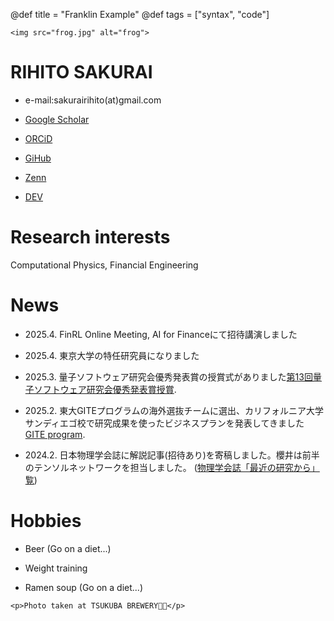 @def title = "Franklin Example"
@def tags = ["syntax", "code"]

~~~
<img src="frog.jpg" alt="frog">
~~~

# RIHITO SAKURAI

- e-mail:sakurairihito(at)gmail.com

- [Google Scholar](https://scholar.google.com/citations?hl=ja&authuser=1&user=IKqeswsAAAAJ)

- [ORCiD](https://orcid.org/0000-0002-2287-7730)

- [GiHub](https://github.com/sakurairihito)

- [Zenn](https://zenn.dev/rihitosakurai)

- [DEV](https://dev.to/sakurairihito)

# Research interests
Computational Physics, Financial Engineering

# News 

- 2025.4. FinRL Online Meeting, AI for Financeにて招待講演しました

- 2025.4. 東京大学の特任研究員になりました

- 2025.3. 量子ソフトウェア研究会優秀発表賞の授賞式がありました[第13回量子ソフトウェア研究会優秀発表賞授賞](https://www.ipsj.or.jp/award/qs-award1.html). 

- 2025.2. 東大GITEプログラムの海外選抜チームに選出、カリフォルニア大学サンディエゴ校で研究成果を使ったビジネスプランを発表してきました [GITE program](https://www.ducr.u-tokyo.ac.jp/activity/venture/gtie.html).

- 2024.2. 日本物理学会誌に解説記事(招待あり)を寄稿しました。櫻井は前半のテンソルネットワークを担当しました。 ([物理学会誌「最近の研究から」覧](https://shinaoka.github.io/assets/qtt_jps_202402.pdf))

# Hobbies
- Beer (Go on a diet...)

- Weight training

- Ramen soup (Go on a diet...)


~~~ 
<p>Photo taken at TSUKUBA BREWERY🐸🍺</p>
~~~

